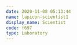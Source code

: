 ```yaml
---
date: 2020-11-08 05:13:44
name: lapicon-scientist1
display_name: Scientist
code: f697
type: Laboratory
---
```

